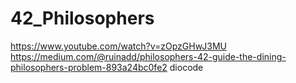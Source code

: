 # 42_Philosophers

https://www.youtube.com/watch?v=zOpzGHwJ3MU
https://medium.com/@ruinadd/philosophers-42-guide-the-dining-philosophers-problem-893a24bc0fe2
diocode
